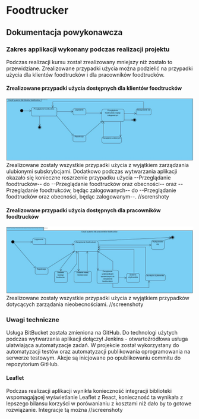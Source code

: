 # Foodtrucker
## Dokumentacja powykonawcza
### Zakres applikacji wykonany podczas realizacji projektu
Podczas realizacji kursu został zrealizowany mniejszy niż zostało to przewidziane. Zrealizowane przypadki użycia można podzielić na przypadki użycia dla klientów foodtrucków i dla pracowników foodtrucków.
#### Zrealizowane przypadki użycia dostępnych dla klientów foodtrucków
![Diagram](Diagrams/Diagram_przejsc_klienci.jpg?raw=true "Zaplanowane przypadki użycia klientów foodtrucków")
Zrealizowane zostały wszystkie przypadki użycia z wyjątkiem zarządzania ulubionymi subskrybcjami. Dodatkowo podczas wytwarzania aplikacji okazało się konieczne roszrzenie przypadku użycia --Przeglądanie foodtrucków-- do --Przeglądanie foodtrucków oraz obecności-- oraz --Przeglądanie foodtrukców, będąc zalogowanych-- do --Przeglądanie foodtrucków oraz obecności, będąc zalogowanym--.
//screnshoty
#### Zrealizowane przypadki użycia dostępnych dla pracowników foodtrucków
![Diagram](Diagrams/Diagram_przejsc_pracownicy_foodtruckow.jpg?raw=true "Zaplanowane przypadki użycia klientów foodtrucków")
Zrealizowane zostały wszystkie przypadki użycia z wyjątkiem przypadków dotycących zarządania nieobecnościami.
//screenshoty
### Uwagi techniczne
Usługa BitBucket została zmieniona na GitHub.
Do technologi użytych podczas wytwarzania aplikacji dołączył Jenkins - otwartoźródłowa usługa ulatwiająca automatyzacje zadań. W projekcie został wykorzystany do automatyzacji testów oraz automatyzacji publikowania oprogramowania na serwerze testowym. Akcje są inicjowane po opublikowaniu commitu do repozytorium GitHub.
#### Leaflet
Podczas realizacji aplikacji wynikła konieczność integracji biblioteki wspomagającej wyświetlanie Leaflet z React, konieczność ta wynikała z lepszego bilansu korzyści w porówanianiu z kosztami niż dało by to gotowe rozwiązanie.
Integracje tą można 
//screenshoty